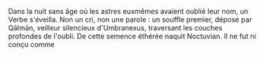 Dans la nuit sans âge où les astres euxmêmes avaient oublié leur nom, un Verbe s'éveilla. Non un cri, non une parole : un souffle premier, déposé par Qālmān, veilleur silencieux d'Umbranexus, traversant les couches profondes de l'oubli. De cette semence éthérée naquit Noctuvian. Il ne fut ni conçu comme
